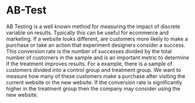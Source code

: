 # AB-Test
AB Testing is a well known method for measuring the impact of discrete variable on results. Typically this can be useful for ecommerce and marketing.
If a website looks different, are customers more likely to make a purchase or take an action that experiment designers consider a success. 
This conversion rate is the number of successes divided by the total number of customers in the sample and is an important metric to determine 
if the treatment improves results. For a example, there is a sample of customers divided into a control group and treatment group. We want to measure 
how many of these customers make a purchase after visiting the current website or the new website. If the conversion rate is significantly higher in the 
treatment group then the company may consider using the new website.
